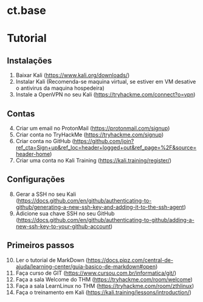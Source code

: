 # ct.base

# Tutorial
## Instalações
01. Baixar Kali (https://www.kali.org/downloads/)
02. Instalar Kali (Recomenda-se maquina virtual, se estiver em VM desative o antivirus da maquina hospedeira)
03. Instale a OpenVPN no seu Kali (https://tryhackme.com/connect?o=vpn)

## Contas
04. Criar um email no ProtonMail (https://protonmail.com/signup)
05. Criar conta no TryHackMe (https://tryhackme.com/signup)
06. Criar conta no GitHub (https://github.com/join?ref_cta=Sign+up&ref_loc=header+logged+out&ref_page=%2F&source=header-home)
07. Criar uma conta no Kali Training (https://kali.training/register/)

## Configurações
08. Gerar a SSH no seu Kali (https://docs.github.com/en/github/authenticating-to-github/generating-a-new-ssh-key-and-adding-it-to-the-ssh-agent)
09. Adicione sua chave SSH no seu GitHub (https://docs.github.com/en/github/authenticating-to-github/adding-a-new-ssh-key-to-your-github-account)

## Primeiros passos
10. Ler o tutorial de MarkDown (https://docs.pipz.com/central-de-ajuda/learning-center/guia-basico-de-markdown#open)
11. Faça curso de GIT (https://www.cursou.com.br/informatica/git/)
12. Faça a sala Welcome do THM (https://tryhackme.com/room/welcome)
13. Faça a sala LearnLinux no THM (https://tryhackme.com/room/zthlinux)
14. Faça o treinamento em Kali (https://kali.training/lessons/introduction/)
